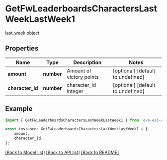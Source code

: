 # GetFwLeaderboardsCharactersLastWeekLastWeek1

last_week object

## Properties

Name | Type | Description | Notes
------------ | ------------- | ------------- | -------------
**amount** | **number** | Amount of victory points | [optional] [default to undefined]
**character_id** | **number** | character_id integer | [optional] [default to undefined]

## Example

```typescript
import { GetFwLeaderboardsCharactersLastWeekLastWeek1 } from 'eve-esi-client-ts';

const instance: GetFwLeaderboardsCharactersLastWeekLastWeek1 = {
    amount,
    character_id,
};
```

[[Back to Model list]](../README.md#documentation-for-models) [[Back to API list]](../README.md#documentation-for-api-endpoints) [[Back to README]](../README.md)
